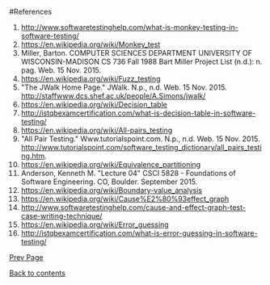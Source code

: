 #References

1.	http://www.softwaretestinghelp.com/what-is-monkey-testing-in-software-testing/
2.	https://en.wikipedia.org/wiki/Monkey_test
3.	Miller, Barton. COMPUTER SCIENCES DEPARTMENT UNIVERSITY OF WISCONSIN-MADISON CS 736 Fall 1988 Bart Miller Project List (n.d.): n. pag. Web. 15 Nov. 2015.
4.	https://en.wikipedia.org/wiki/Fuzz_testing
5.	"The JWalk Home Page." JWalk. N.p., n.d. Web. 15 Nov. 2015. http://staffwww.dcs.shef.ac.uk/people/A.Simons/jwalk/
6.	https://en.wikipedia.org/wiki/Decision_table
7.	http://istqbexamcertification.com/what-is-decision-table-in-software-testing/
8.	https://en.wikipedia.org/wiki/All-pairs_testing
9. "All Pair Testing." Www.tutorialspoint.com. N.p., n.d. Web. 15 Nov. 2015. <http://www.tutorialspoint.com/software_testing_dictionary/all_pairs_testing.htm>. 
10. https://en.wikipedia.org/wiki/Equivalence_partitioning
11. Anderson, Kenneth M. "Lecture 04" CSCI 5828 - Foundations of Software Engineering. CO, Boulder. September 2015.
12. https://en.wikipedia.org/wiki/Boundary-value_analysis
13. https://en.wikipedia.org/wiki/Cause%E2%80%93effect_graph
14. http://www.softwaretestinghelp.com/cause-and-effect-graph-test-case-writing-technique/
15. https://en.wikipedia.org/wiki/Error_guessing
16. http://istqbexamcertification.com/what-is-error-guessing-in-software-testing/

[Prev Page](https://github.com/Krithika-Balan2290/Software-Testing-Techniques/blob/master/Docs/array.md)
 
 [Back to contents](https://github.com/Krithika-Balan2290/Software-Testing-Techniques/blob/master/Index.md)
